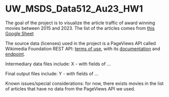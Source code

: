 # UW_MSDS_Data512_Au23_HW1

The goal of the project is to visualize the article traffic of award winning movies between 2015 and 2023. The list of the articles comes from [this Google Sheet](https://docs.google.com/spreadsheets/d/1A1h_7KAo7KXaVxdScJmIVPTvjb3IuY9oZhNV4ZHxrxw/edit#gid=1229854301)


The source data (licenses) used in the project is a PageViews API called Wikimedia Foundation REST API: [terms of use](https://www.mediawiki.org/wiki/REST_API#Terms_and_conditions), with its [documentation](https://wikitech.wikimedia.org/wiki/Analytics/AQS/Pageviews) and [endpoint](https://wikimedia.org/api/rest_v1/#!/Pageviews_data/get_metrics_pageviews_aggregate_project_access_agent_granularity_start_end).


Intermediary data files include: X - with fields of ...

Final output files include: Y - with fields of ...

Known issues/special considerations: for now, there exists movies in the list of articles that have no data from the PageViews API we used.
